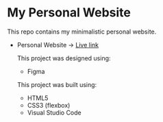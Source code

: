 # My Personal Website

This repo contains my minimalistic personal website.

* Personal Website -> [Live link](https://sneakzz.github.io/)

  This project was designed using:
    * Figma

  This project was built using:
    * HTML5
    * CSS3 (flexbox)
    * Visual Studio Code
    